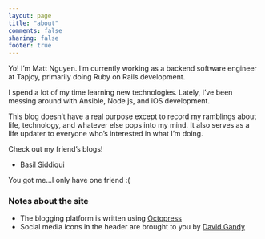 ```yaml
---
layout: page
title: "about"
comments: false
sharing: false
footer: true
---
```

Yo! I’m Matt Nguyen. I’m currently working as a backend software engineer at Tapjoy, primarily doing Ruby on Rails development.

I spend a lot of my time learning new technologies. Lately, I’ve been messing around with Ansible, Node.js, and iOS development.

This blog doesn’t have a real purpose except to record my ramblings about life, technology, and whatever else pops into my mind. It also serves as a life updater to everyone who’s interested in what I’m doing.

Check out my friend’s blogs!

* [Basil Siddiqui](http://www.bsiddiqui.com/)

You got me…I only have one friend :(

### Notes about the site

* The blogging platform is written using [Octopress](http://octopress.org/)
* Social media icons in the header are brought to you by [David Gandy](http://www.flaticon.com/authors/dave-gandy)
